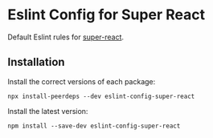 # Eslint Config for Super React

Default Eslint rules for [super-react](https://github.com/francosioquim/super-react).

## Installation

Install the correct versions of each package:

`npx install-peerdeps --dev eslint-config-super-react`


Install the latest version:

`npm install --save-dev eslint-config-super-react`

